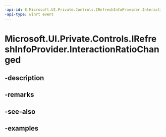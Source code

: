 ```yaml
---
-api-id: E:Microsoft.UI.Private.Controls.IRefreshInfoProvider.InteractionRatioChanged
-api-type: winrt event
---
```


# Microsoft.UI.Private.Controls.IRefreshInfoProvider.InteractionRatioChanged

<!--
event Windows.Foundation.TypedEventHandler<Microsoft.UI.Private.Controls.IRefreshInfoProvider,Microsoft.UI.Xaml.Controls.RefreshInteractionRatioChangedEventArgs> InteractionRatioChanged;
-->


## -description

## -remarks

## -see-also

## -examples


